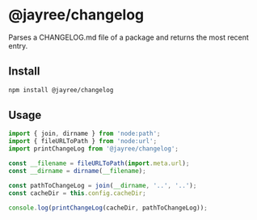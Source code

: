 @jayree/changelog
===========================================

Parses a CHANGELOG.md file of a package and returns the most recent entry.

## Install

```bash
npm install @jayree/changelog
````

## Usage

```js
import { join, dirname } from 'node:path';
import { fileURLToPath } from 'node:url';
import printChangeLog from '@jayree/changelog';

const __filename = fileURLToPath(import.meta.url);
const __dirname = dirname(__filename);

const pathToChangeLog = join(__dirname, '..', '..');
const cacheDir = this.config.cacheDir;

console.log(printChangeLog(cacheDir, pathToChangeLog));
```
